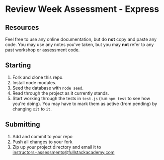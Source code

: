 # Review Week Assessment - Express

## Resources

Feel free to use any online documentation, but do **not** copy and paste any code. You may use any notes you've taken, but you may **not** refer to any past workshop or assessment code.

## Starting

1. Fork and clone this repo.
2. Install node modules.
3. Seed the database with `node seed`.
4. Read through the project as it currently stands.
5. Start working through the tests in `test.js` (run `npm test` to see how you're doing). You may have to mark them as active (from pending) by changing `xit` to `it`.

## Submitting

1. Add and commit to your repo
2. Push all changes to your fork
3. Zip up your project directory and email it to instructors+assessments@fullstackacademy.com